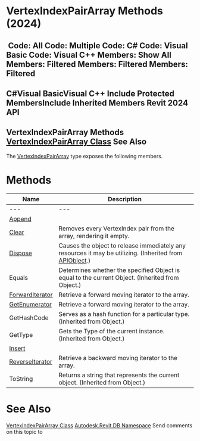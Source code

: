 # VertexIndexPairArray Methods (2024)

﻿
 Code: All Code: Multiple Code: C# Code: Visual Basic Code: Visual C++  Members: Show All Members: Filtered Members: Filtered Members: Filtered   
---  
C#Visual BasicVisual C++
Include Protected MembersInclude Inherited Members
Revit 2024 API  
---  
VertexIndexPairArray Methods  
[VertexIndexPairArray Class](ebf9396b-0cd1-2510-3957-80cd871a9db7.md "VertexIndexPairArray Class") See Also  
---  
The [VertexIndexPairArray](ebf9396b-0cd1-2510-3957-80cd871a9db7.md "VertexIndexPairArray Class") type exposes the following members.
# Methods
| Name | Description |
| --- | --- |
| --- | --- | --- |
| [Append](c427647a-9d2a-3b98-3c9e-6e1a6697fffd.md "Append Method") |
| [Clear](02178031-710f-936d-9868-2e32baf867fe.md "Clear Method") | Removes every VertexIndex pair from the array, rendering it empty. |
| [Dispose](7c03212a-b587-1c89-3912-efea0d2619c5.md "Dispose Method") | Causes the object to release immediately any resources it may be utilizing. (Inherited from [APIObject](beb86ef5-39ad-3f0d-0cd9-0c929387a2bb.md "APIObject Class").) |
| Equals | Determines whether the specified Object is equal to the current Object. (Inherited from Object.) |
| [ForwardIterator](593d1eca-d0c9-ed33-2028-42971302435a.md "ForwardIterator Method") | Retrieve a forward moving iterator to the array. |
| [GetEnumerator](3b17583b-b874-1744-5686-a638d344ec8b.md "GetEnumerator Method") | Retrieve a forward moving iterator to the array. |
| GetHashCode | Serves as a hash function for a particular type.  (Inherited from Object.) |
| GetType | Gets the Type of the current instance. (Inherited from Object.) |
| [Insert](f3888c44-ed9b-497f-0b80-a801b863da6d.md "Insert Method") |
| [ReverseIterator](da665fb0-51d9-3089-b739-697a70d2d4fb.md "ReverseIterator Method") | Retrieve a backward moving iterator to the array. |
| ToString | Returns a string that represents the current object. (Inherited from Object.) |

# See Also
[VertexIndexPairArray Class](ebf9396b-0cd1-2510-3957-80cd871a9db7.md "VertexIndexPairArray Class")
[Autodesk.Revit.DB Namespace](87546ba7-461b-c646-cbb1-2cb8f5bff8b2.md "Autodesk.Revit.DB Namespace")
Send comments on this topic to 